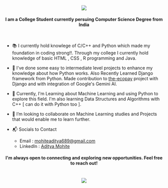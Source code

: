 <h1 align='center'>
   <img src="https://readme-typing-svg.demolab.com/?lines=Hi+there!👋+I+am+Aditya+Mohite"> 
</h1>

<h4 align='center'> 
   I am a College Student currently persuing Computer Science Degree from India
</h4> 

<br/>

* 📚 I currently hold knowlege of C/C++ and Python which made my foundation in coding strong!!.
     Through my college I currently hold knowledge of basic HTML , CSS , R programming and Java.
  
* 📝 I've done some easy to intermediate level projects to enhance my knowledge about how Python works. Also Recently Learned Django framework from Python.
     Made contribution to [the-ecopay](https://github.com/the-ecopay) project with Django and with integration of Google's Gemini AI.
  
* 🌱 Currently, I'm Learning about Machine Learning and using Python to explore this field.
      I'm also learning Data Structures and Algorithms with C++ [ can do it with Python too ].
  
* 👯 I’m looking to collaborate on Machine Learning studies and Projects that would enable me to learn further.

*  📬 Socials to Contact
     -  Email : mohiteaditya689@gmail.com
     -  LinkedIn : [Aditya Mohite](https://www.linkedin.com/in/aditya-mohite-b7639b283/)
 
<h4 align='center'> 
   I'm always open to connecting and exploring new opportunities. Feel free to reach out!
</h4>

<h1 align='center'>
   <img src="https://readme-typing-svg.demolab.com/?lines=Thanks+for+stopping+by!+👍 "> 
</h1>
